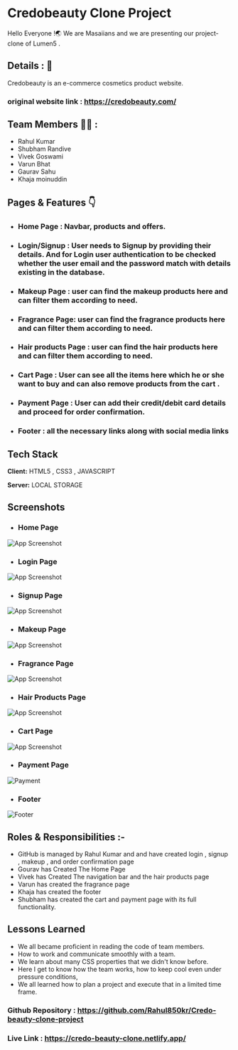 
# Credobeauty Clone Project

Hello Everyone !🌏 We are Masaiians and we are presenting our project- clone of Lumen5 .


## Details : 🔭

Credobeauty is an e-commerce cosmetics product website.

### original website link : https://credobeauty.com/

## Team Members 👨‍💻 :

- Rahul Kumar
- Shubham Randive
- Vivek Goswami
- Varun Bhat
- Gaurav Sahu
- Khaja moinuddin

## Pages & Features 👇

 - ### Home Page : Navbar, products and offers.
 - ### Login/Signup : User needs to Signup by providing their details. And for Login user authentication to be checked whether the user email and the password match with details existing in the database.
 - ### Makeup Page : user can find the makeup products here and can filter them according to need.
 - ### Fragrance Page: user can find the fragrance products here and can filter them according to need.
 - ### Hair products Page : user can find the hair products here and can filter them according to need.
 - ### Cart Page : User can see all the items here which he or she want to buy and can also remove products from the cart .
 - ### Payment Page : User can add their credit/debit card details and proceed for order confirmation.
 - ### Footer : all the necessary links along with social media links


## Tech Stack

**Client:** HTML5 , CSS3 , JAVASCRIPT

**Server:** LOCAL STORAGE


## Screenshots
- ### Home Page
![App Screenshot](https://miro.medium.com/max/828/0*NQDHEAyKMXaddxAH.png)

- ### Login Page
![App Screenshot](https://miro.medium.com/max/828/0*SRZ3FUSIn0ohjmdS.png)

- ### Signup Page
![App Screenshot](https://miro.medium.com/max/828/0*3m4AlaJwQGQAC13q.png)

- ### Makeup Page
![App Screenshot](https://miro.medium.com/max/828/0*rNtDuGIzDhMkf_tB.png)

- ### Fragrance Page
![App Screenshot](https://miro.medium.com/max/828/0*_1LBhP4SKQkaAgJx.png)

- ### Hair Products Page
![App Screenshot](https://miro.medium.com/max/828/0*1Dj9Z6dZmSVAfzgv.png)

- ### Cart Page
![App Screenshot](https://miro.medium.com/max/828/0*g-dcpYKjtE74Lgea.png)

- ### Payment Page
![Payment](https://miro.medium.com/max/828/0*aJ0u817KATO44LMv.png)

- ### Footer
![Footer](https://miro.medium.com/max/828/0*m6gRMDXuj4OB0m3v.png)

## Roles & Responsibilities :-

- GitHub is managed by Rahul Kumar and and have created login , signup , makeup , and order confirmation page
- Gourav has Created The Home Page
- Vivek has Created The navigation bar and the hair products page
- Varun has created the fragrance page
- Khaja has created the footer
- Shubham has created the cart and payment page with its full functionality.

    
## Lessons Learned

- We all became proficient in reading the code of team members.
- How to work and communicate smoothly with a team.
- We learn about many CSS properties that we didn't know before.
- Here I get to know how the team works, how to keep cool even under pressure conditions,
- We all learned how to plan a project and execute that in a limited time frame.


### Github Repository : https://github.com/Rahul850kr/Credo-beauty-clone-project
### Live Link : https://credo-beauty-clone.netlify.app/

